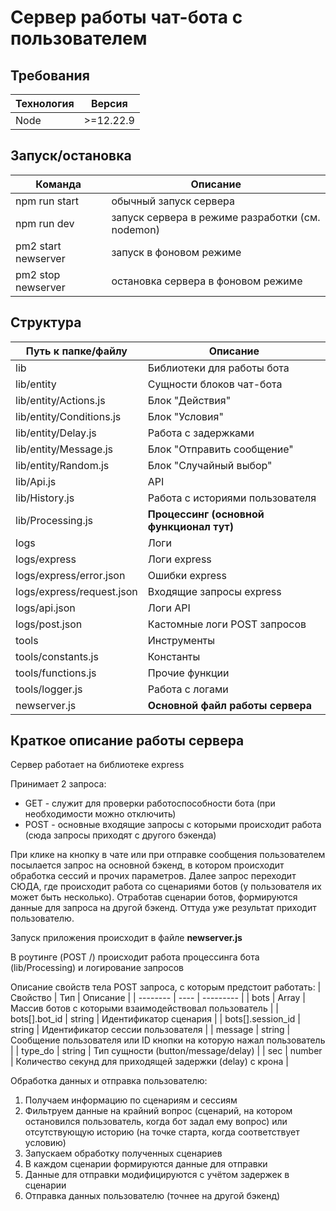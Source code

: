 # Сервер работы чат-бота с пользователем

## Требования
| Технология | Версия |
| ---------- | ------ |
| Node | >=12.22.9 |

## Запуск/остановка
| Команда | Описание |
| ---------- | ------ |
| npm run start | обычный запуск сервера |
| npm run dev | запуск сервера в режиме разработки (см. nodemon) |
| pm2 start newserver | запуск в фоновом режиме |
| pm2 stop newserver | остановка сервера в фоновом режиме |

## Структура
| Путь к папке/файлу | Описание |
| -------- | ------------ |
| lib | Библиотеки для работы бота |
| lib/entity | Сущности блоков чат-бота |
| lib/entity/Actions.js | Блок "Действия" |
| lib/entity/Conditions.js | Блок "Условия" |
| lib/entity/Delay.js | Работа с задержками |
| lib/entity/Message.js | Блок "Отправить сообщение" |
| lib/entity/Random.js | Блок "Случайный выбор" |
| lib/Api.js | API |
| lib/History.js | Работа с историями пользователя |
| lib/Processing.js | **Процессинг (основной функционал тут)** |
| logs | Логи |
| logs/express | Логи express |
| logs/express/error.json | Ошибки express |
| logs/express/request.json | Входящие запросы express |
| logs/api.json | Логи API |
| logs/post.json | Кастомные логи POST запросов |
| tools | Инструменты |
| tools/constants.js | Константы |
| tools/functions.js | Прочие функции |
| tools/logger.js | Работа с логами |
| newserver.js | **Основной файл работы сервера** |

## Краткое описание работы сервера
Сервер работает на библиотеке express

Принимает 2 запроса:
* GET - служит для проверки работоспособности бота (при необходимости можно отключить)
* POST - основные входящие запросы с которыми происходит работа (сюда запросы приходят с другого бэкенда)

При клике на кнопку в чате или при отправке сообщения пользователем посылается запрос на основной бэкенд, в котором происходит обработка сессий и прочих параметров. Далее запрос переходит СЮДА, где происходит работа со сценариями ботов (у пользователя их может быть несколько). Отработав сценарии ботов, формируются данные для запроса на другой бэкенд. Оттуда уже результат приходит пользователю.

Запуск приложения происходит в файле **newserver.js**

В роутинге (POST /) происходит работа процессинга бота (lib/Processing) и логирование запросов

Описание свойств тела POST запроса, с которым предстоит работать:
| Свойство | Тип |  Описание |
| -------- | ---- |  --------- |
| bots | Array | Массив ботов с которыми взаимодействовал пользователь |
| bots[].bot_id | string | Идентификатор сценария |
| bots[].session_id | string | Идентификатор сессии пользователя |
| message | string | Сообщение пользователя или ID кнопки на которую нажал пользователь |
| type_do | string | Тип сущности (button/message/delay) |
| sec | number | Количество секунд для приходящей задержки (delay) с крона |

Обработка данных и отправка пользователю:
1. Получаем информацию по сценариям и сессиям
2. Фильтруем данные на крайний вопрос (сценарий, на котором остановился пользователь, когда бот задал ему вопрос) или отсутствующую историю (на точке старта, когда соответствует условию)
3. Запускаем обработку полученных сценариев
4. В каждом сценарии формируются данные для отправки
5. Данные для отправки модифицируются с учётом задержек в сценарии
6. Отправка данных пользователю (точнее на другой бэкенд)